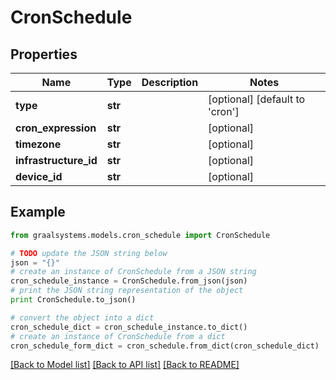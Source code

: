 # CronSchedule


## Properties

Name | Type | Description | Notes
------------ | ------------- | ------------- | -------------
**type** | **str** |  | [optional] [default to 'cron']
**cron_expression** | **str** |  | [optional] 
**timezone** | **str** |  | [optional] 
**infrastructure_id** | **str** |  | [optional] 
**device_id** | **str** |  | [optional] 

## Example

```python
from graalsystems.models.cron_schedule import CronSchedule

# TODO update the JSON string below
json = "{}"
# create an instance of CronSchedule from a JSON string
cron_schedule_instance = CronSchedule.from_json(json)
# print the JSON string representation of the object
print CronSchedule.to_json()

# convert the object into a dict
cron_schedule_dict = cron_schedule_instance.to_dict()
# create an instance of CronSchedule from a dict
cron_schedule_form_dict = cron_schedule.from_dict(cron_schedule_dict)
```
[[Back to Model list]](../README.md#documentation-for-models) [[Back to API list]](../README.md#documentation-for-api-endpoints) [[Back to README]](../README.md)


